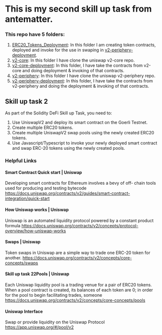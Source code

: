 # This is my second skill up task from antematter.


### This repo have 5 folders:

1. [ERC20_Tokens_Deployment](ERC20_Tokens_Deployment): In this folder I am creating token contracts, deployed and invoke for the use in swaping in [v2-periphery-deployment](v2-periphery-deployment).
2. [v2-core](v2-core): In this folder I have clone the uniswap v2-core repo.
3. [v2-core-deployment](v2-core-deployment): In this folder, I have take the contracts from v2-core and doing deployment & invoking of that contracts.
4. [v2-periphery](v2-periphery): In this folder I have clone the uniswap v2-periphery repo.
5. [v2-periphery-deployment](v2-periphery-deployment): In this folder, I have take the contracts from v2-periphery and doing the deployment & invoking of that contracts.

## Skill up task 2

As part of the Solidity DeFi Skill up Task, you need to:
1.  Use UniswapV2 and deploy its smart contract on the Goerli Testnet.
2.  Create multiple ERC20 tokens.
3.  Create multiple UniswapV2 swap pools using the newly created ERC20 tokens.
4.  Use Javascript/Typescript to invoke your newly deployed smart contract and swap ERC-20 tokens using the newly created pools.

### Helpful Links 

#### Smart Contract Quick start | Uniswap
Developing smart contracts for Ethereum involves a bevy of off-
chain tools used for producing and testing bytecode
https://docs.uniswap.org/contracts/v2/guides/smart-contract-integration/quick-start


#### How Uniswap works | Uniswap
Uniswap is an automated liquidity protocol powered by a constant 
product formula
https://docs.uniswap.org/contracts/v2/concepts/protocol-overview/how-uniswap-works


#### Swaps | Uniswap
Token swaps in Uniswap are a simple way to trade one ERC-20 
token for another.
https://docs.uniswap.org/contracts/v2/concepts/core-concepts/swaps


#### Skill up task 22Pools | Uniswap
Each Uniswap liquidity pool is a trading venue for a pair of ERC20 
tokens. When a pool contract is created, its balances of each token 
are 0; in order for the pool to begin facilitating trades, someone 
https://docs.uniswap.org/contracts/v2/concepts/core-concepts/pools


#### Uniswap Interface
Swap or provide liquidity on the Uniswap Protocol
https://app.uniswap.org/#/pool/v2